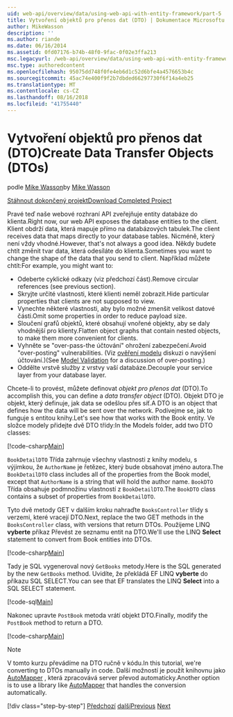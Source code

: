 ```yaml
---
uid: web-api/overview/data/using-web-api-with-entity-framework/part-5
title: Vytvoření objektů pro přenos dat (DTO) | Dokumentace Microsoftu
author: MikeWasson
description: ''
ms.author: riande
ms.date: 06/16/2014
ms.assetid: 0fd07176-b74b-48f0-9fac-0f02e3ffa213
msc.legacyurl: /web-api/overview/data/using-web-api-with-entity-framework/part-5
msc.type: authoredcontent
ms.openlocfilehash: 95075dd748f0fe4eb6d1c52d6bfe4a4576653b4c
ms.sourcegitcommit: 45ac74e400f9f2b7dbded66297730f6f14a4eb25
ms.translationtype: MT
ms.contentlocale: cs-CZ
ms.lasthandoff: 08/16/2018
ms.locfileid: "41755440"
---
```

<a name="create-data-transfer-objects-dtos"></a><span data-ttu-id="0e262-102">Vytvoření objektů pro přenos dat (DTO)</span><span class="sxs-lookup"><span data-stu-id="0e262-102">Create Data Transfer Objects (DTOs)</span></span>
====================
<span data-ttu-id="0e262-103">podle [Mike Wasson](https://github.com/MikeWasson)</span><span class="sxs-lookup"><span data-stu-id="0e262-103">by [Mike Wasson](https://github.com/MikeWasson)</span></span>

[<span data-ttu-id="0e262-104">Stáhnout dokončený projekt</span><span class="sxs-lookup"><span data-stu-id="0e262-104">Download Completed Project</span></span>](https://github.com/MikeWasson/BookService)

<span data-ttu-id="0e262-105">Pravé teď naše webové rozhraní API zveřejňuje entity databáze do klienta.</span><span class="sxs-lookup"><span data-stu-id="0e262-105">Right now, our web API exposes the database entities to the client.</span></span> <span data-ttu-id="0e262-106">Klient obdrží data, která mapuje přímo na databázových tabulek.</span><span class="sxs-lookup"><span data-stu-id="0e262-106">The client receives data that maps directly to your database tables.</span></span> <span data-ttu-id="0e262-107">Nicméně, který není vždy vhodné.</span><span class="sxs-lookup"><span data-stu-id="0e262-107">However, that's not always a good idea.</span></span> <span data-ttu-id="0e262-108">Někdy budete chtít změnit tvar data, která odesíláte do klienta.</span><span class="sxs-lookup"><span data-stu-id="0e262-108">Sometimes you want to change the shape of the data that you send to client.</span></span> <span data-ttu-id="0e262-109">Například můžete chtít:</span><span class="sxs-lookup"><span data-stu-id="0e262-109">For example, you might want to:</span></span>

- <span data-ttu-id="0e262-110">Odeberte cyklické odkazy (viz předchozí část).</span><span class="sxs-lookup"><span data-stu-id="0e262-110">Remove circular references (see previous section).</span></span>
- <span data-ttu-id="0e262-111">Skryjte určité vlastnosti, které klienti neměl zobrazit.</span><span class="sxs-lookup"><span data-stu-id="0e262-111">Hide particular properties that clients are not supposed to view.</span></span>
- <span data-ttu-id="0e262-112">Vynechte některé vlastnosti, aby bylo možné zmenšit velikost datové části.</span><span class="sxs-lookup"><span data-stu-id="0e262-112">Omit some properties in order to reduce payload size.</span></span>
- <span data-ttu-id="0e262-113">Sloučení grafů objektů, které obsahují vnořené objekty, aby se daly vhodnější pro klienty.</span><span class="sxs-lookup"><span data-stu-id="0e262-113">Flatten object graphs that contain nested objects, to make them more convenient for clients.</span></span>
- <span data-ttu-id="0e262-114">Vyhněte se "over-pass-the účtování" ohrožení zabezpečení.</span><span class="sxs-lookup"><span data-stu-id="0e262-114">Avoid "over-posting" vulnerabilities.</span></span> <span data-ttu-id="0e262-115">(Viz [ověření modelu](../../formats-and-model-binding/model-validation-in-aspnet-web-api.md) diskuzi o navýšení účtování.)</span><span class="sxs-lookup"><span data-stu-id="0e262-115">(See [Model Validation](../../formats-and-model-binding/model-validation-in-aspnet-web-api.md) for a discussion of over-posting.)</span></span>
- <span data-ttu-id="0e262-116">Oddělte vrstvě služby z vrstvy vaší databáze.</span><span class="sxs-lookup"><span data-stu-id="0e262-116">Decouple your service layer from your database layer.</span></span>

<span data-ttu-id="0e262-117">Chcete-li to provést, můžete definovat *objekt pro přenos dat* (DTO).</span><span class="sxs-lookup"><span data-stu-id="0e262-117">To accomplish this, you can define a *data transfer object* (DTO).</span></span> <span data-ttu-id="0e262-118">Objekt DTO je objekt, který definuje, jak data se odešlou přes síť.</span><span class="sxs-lookup"><span data-stu-id="0e262-118">A DTO is an object that defines how the data will be sent over the network.</span></span> <span data-ttu-id="0e262-119">Podívejme se, jak to funguje s entitou knihy.</span><span class="sxs-lookup"><span data-stu-id="0e262-119">Let's see how that works with the Book entity.</span></span> <span data-ttu-id="0e262-120">Ve složce modely přidejte dvě DTO třídy:</span><span class="sxs-lookup"><span data-stu-id="0e262-120">In the Models folder, add two DTO classes:</span></span>

[!code-csharp[Main](part-5/samples/sample1.cs)]

<span data-ttu-id="0e262-121">`BookDetailDTO` Třída zahrnuje všechny vlastnosti z knihy modelu, s výjimkou, že `AuthorName` je řetězec, který bude obsahovat jméno autora.</span><span class="sxs-lookup"><span data-stu-id="0e262-121">The `BookDetailDTO` class includes all of the properties from the Book model, except that `AuthorName` is a string that will hold the author name.</span></span> <span data-ttu-id="0e262-122">`BookDTO` Třída obsahuje podmnožinu vlastností z `BookDetailDTO`.</span><span class="sxs-lookup"><span data-stu-id="0e262-122">The `BookDTO` class contains a subset of properties from `BookDetailDTO`.</span></span>

<span data-ttu-id="0e262-123">Tyto dvě metody GET v dalším kroku nahraďte `BooksController` třídy s verzemi, které vracejí DTO.</span><span class="sxs-lookup"><span data-stu-id="0e262-123">Next, replace the two GET methods in the `BooksController` class, with versions that return DTOs.</span></span> <span data-ttu-id="0e262-124">Použijeme LINQ **vyberte** příkaz Převést ze seznamu entit na DTO.</span><span class="sxs-lookup"><span data-stu-id="0e262-124">We'll use the LINQ **Select** statement to convert from Book entities into DTOs.</span></span>

[!code-csharp[Main](part-5/samples/sample2.cs)]

<span data-ttu-id="0e262-125">Tady je SQL vygeneroval nový `GetBooks` metody.</span><span class="sxs-lookup"><span data-stu-id="0e262-125">Here is the SQL generated by the new `GetBooks` method.</span></span> <span data-ttu-id="0e262-126">Uvidíte, že překládá EF LINQ **vyberte** do příkazu SQL SELECT.</span><span class="sxs-lookup"><span data-stu-id="0e262-126">You can see that EF translates the LINQ **Select** into a SQL SELECT statement.</span></span>

[!code-sql[Main](part-5/samples/sample3.sql)]

<span data-ttu-id="0e262-127">Nakonec upravte `PostBook` metoda vrátí objekt DTO.</span><span class="sxs-lookup"><span data-stu-id="0e262-127">Finally, modify the `PostBook` method to return a DTO.</span></span>

[!code-csharp[Main](part-5/samples/sample4.cs)]

> [!NOTE]
> <span data-ttu-id="0e262-128">V tomto kurzu převádíme na DTO ručně v kódu.</span><span class="sxs-lookup"><span data-stu-id="0e262-128">In this tutorial, we're converting to DTOs manually in code.</span></span> <span data-ttu-id="0e262-129">Další možností je použít knihovnu jako [AutoMapper](http://automapper.org/) , která zpracovává server převod automaticky.</span><span class="sxs-lookup"><span data-stu-id="0e262-129">Another option is to use a library like [AutoMapper](http://automapper.org/) that handles the conversion automatically.</span></span>
> 
> [!div class="step-by-step"]
> <span data-ttu-id="0e262-130">[Předchozí](part-4.md)
> [další](part-6.md)</span><span class="sxs-lookup"><span data-stu-id="0e262-130">[Previous](part-4.md)
[Next](part-6.md)</span></span>
